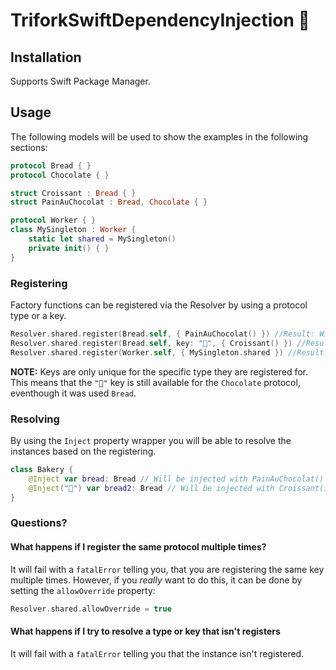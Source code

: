 # TriforkSwiftDependencyInjection 💉

## Installation

Supports Swift Package Manager.

## Usage

The following models will be used to show the examples in the following sections:

```swift
protocol Bread { }
protocol Chocolate { }

struct Croissant : Bread { }
struct PainAuChocolat : Bread, Chocolate { }

protocol Worker { }
class MySingleton : Worker {
    static let shared = MySingleton()
    private init() { }
}
```


### Registering

Factory functions can be registered via the Resolver by using a protocol type or a key.


```swift
Resolver.shared.register(Bread.self, { PainAuChocolat() }) //Result: Will inject new `PainAuChocolat` instances for `Bread` properties.
Resolver.shared.register(Bread.self, key: "🥐", { Croissant() }) //Result: Will inject new `Croissant` instances for `Bread` properties tagged with `"🥐"` key.
Resolver.shared.register(Worker.self, { MySingleton.shared }) //Result: Will inject the singleton instance of `MySingleton` for `Worker` properties.
```

**NOTE:** Keys are only unique for the specific type they are registered for. This means that the `"🥐"` key is still available for the `Chocolate` protocol, eventhough it was used `Bread`.

### Resolving

By using the `Inject` property wrapper you will be able to resolve the instances based on the registering.

```swift
class Bakery {
    @Inject var bread: Bread // Will be injected with PainAuChocolat()
    @Inject("🥐") var bread2: Bread // Will be injected with Croissant()
}
```

### Questions?

#### What happens if I register the same protocol multiple times?

It will fail with a `fatalError` telling you, that you are registering the same key multiple times. However, if you *really* want to do this, it can be done by setting the `allowOverride` property:

```swift
Resolver.shared.allowOverride = true
```

#### What happens if I try to resolve a type or key that isn't registers

It will fail with a `fatalError` telling you that the instance isn't registered.